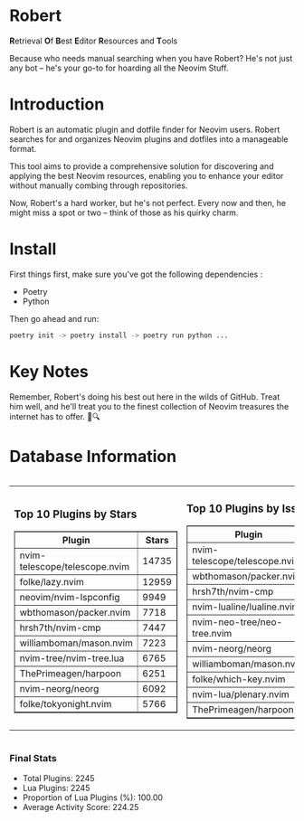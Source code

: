 # Robert

**R**etrieval
**O**f
**B**est
**E**ditor
**R**esources and
**T**ools

Because who needs manual searching when you have Robert?
He's not just any bot – he's your go-to for hoarding all the Neovim Stuff.

# Introduction
Robert is an automatic plugin and dotfile finder for Neovim users. Robert searches for and organizes Neovim plugins and dotfiles into a manageable format.

This tool aims to provide a comprehensive solution for discovering and applying the best Neovim resources, enabling you to enhance your editor without manually combing through repositories.

Now, Robert's a hard worker, but he's not perfect. Every now and then, he might miss a spot or two – think of those as his quirky charm. 

# Install
 First things first, make sure you've got the following dependencies :
  - Poetry 
  - Python 

Then go ahead and run:

```bash
poetry init -> poetry install -> poetry run python ...
```
# Key Notes

Remember, Robert's doing his best out here in the wilds of GitHub. Treat him well, and he'll treat you to the finest collection of Neovim treasures the internet has to offer. 🎩🔍


# Database Information

<div style='display:flex;flex-direction:row;justify-content:space-between;'><table><tr><td><h3>Top 10 Plugins by Stars</h3><table border="1"><tr><th>Plugin</th><th>Stars</th></tr><tr><td>nvim-telescope/telescope.nvim</td><td>14735</td></tr><tr><td>folke/lazy.nvim</td><td>12959</td></tr><tr><td>neovim/nvim-lspconfig</td><td>9949</td></tr><tr><td>wbthomason/packer.nvim</td><td>7718</td></tr><tr><td>hrsh7th/nvim-cmp</td><td>7447</td></tr><tr><td>williamboman/mason.nvim</td><td>7223</td></tr><tr><td>nvim-tree/nvim-tree.lua</td><td>6765</td></tr><tr><td>ThePrimeagen/harpoon</td><td>6251</td></tr><tr><td>nvim-neorg/neorg</td><td>6092</td></tr><tr><td>folke/tokyonight.nvim</td><td>5766</td></tr></table></td><td><h3>Top 10 Plugins by Issues</h3><table border="1"><tr><th>Plugin</th><th>Issues</th></tr><tr><td>nvim-telescope/telescope.nvim</td><td>329</td></tr><tr><td>wbthomason/packer.nvim</td><td>306</td></tr><tr><td>hrsh7th/nvim-cmp</td><td>250</td></tr><tr><td>nvim-lualine/lualine.nvim</td><td>215</td></tr><tr><td>nvim-neo-tree/neo-tree.nvim</td><td>195</td></tr><tr><td>nvim-neorg/neorg</td><td>176</td></tr><tr><td>williamboman/mason.nvim</td><td>173</td></tr><tr><td>folke/which-key.nvim</td><td>171</td></tr><tr><td>nvim-lua/plenary.nvim</td><td>128</td></tr><tr><td>ThePrimeagen/harpoon</td><td>111</td></tr></table></td><td><h3>Top 10 Plugins by Forks</h3><table border="1"><tr><th>Plugin</th><th>Forks</th></tr><tr><td>neovim/nvim-lspconfig</td><td>2033</td></tr><tr><td>nvim-telescope/telescope.nvim</td><td>806</td></tr><tr><td>nvim-tree/nvim-tree.lua</td><td>599</td></tr><tr><td>nvim-lualine/lualine.nvim</td><td>454</td></tr><tr><td>folke/tokyonight.nvim</td><td>372</td></tr><tr><td>hrsh7th/nvim-cmp</td><td>370</td></tr><tr><td>ThePrimeagen/harpoon</td><td>349</td></tr><tr><td>folke/lazy.nvim</td><td>308</td></tr><tr><td>jackMort/ChatGPT.nvim</td><td>307</td></tr><tr><td>nvimdev/lspsaga.nvim</td><td>284</td></tr></table></td></tr></table></div>

### Final Stats
- Total Plugins: 2245
- Lua Plugins: 2245
- Proportion of Lua Plugins (%): 100.00
- Average Activity Score: 224.25
